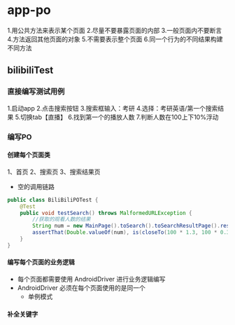 # app-po
1.用公共方法来表示某个页面
2.尽量不要暴露页面的内部
3.一般页面内不要断言
4.方法返回其他页面的对象
5.不需要表示整个页面
6.同一个行为的不同结果构建不同方法
## bilibiliTest

### 直接编写测试用例
1.启动app
2.点击搜索按钮
3.搜索框输入：考研
4.选择：考研英语/第一个搜索结果
5.切换tab【直播】
6.找到第一个的播放人数
7.判断人数在100上下10%浮动


### 编写PO
#### 创建每个页面类
1、首页
2、搜索页
3、搜索结果页

- 空的调用链路
```java
public class BiliBiliPOTest {
    @Test
    public void testSearch() throws MalformedURLException {
        //获取的观看人数的结果
        String num = new MainPage().toSearch().toSearchResultPage().result();
        assertThat(Double.valueOf(num), is(closeTo(100 * 1.3, 100 * 0.3)));
    }
}
```
#### 编写每个页面的业务逻辑
- 每个页面都需要使用 AndroidDriver 进行业务逻辑编写
- AndroidDriver 必须在每个页面使用的是同一个
  - 单例模式
#### 补全关键字

